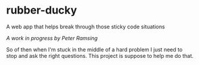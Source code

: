 # rubber-ducky
A web app that helps break through those sticky code situations

_A work in progress by Peter Ramsing_

So of then when I'm stuck in the middle of a hard problem I just need to stop and ask the right questions.
This project is suppose to help me do that.
